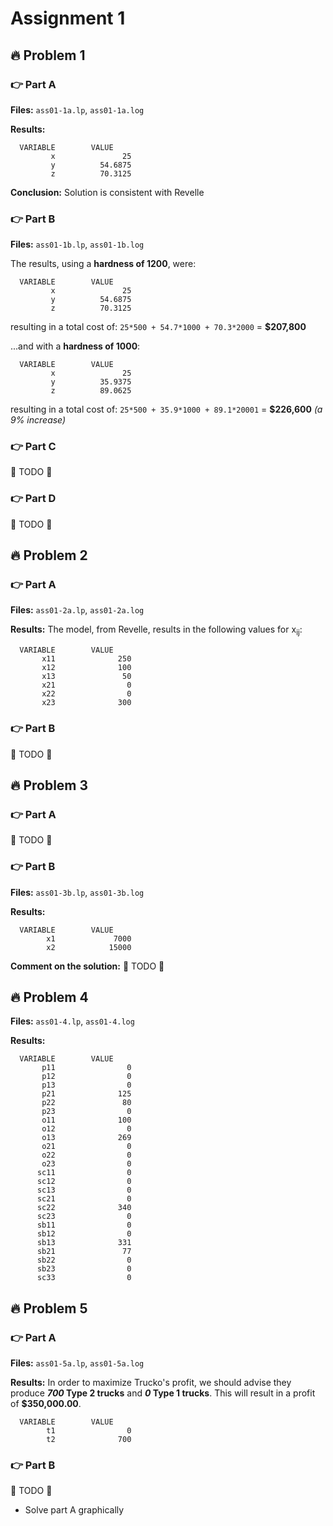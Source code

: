 # Assignment 1
## 🔥 Problem 1
### 👉 Part A
**Files:** `ass01-1a.lp`, `ass01-1a.log`

**Results:**
```
  VARIABLE        VALUE
         x               25
         y          54.6875
         z          70.3125
```

**Conclusion:** Solution is consistent with Revelle

### 👉 Part B
**Files:** `ass01-1b.lp`, `ass01-1b.log`

The results, using a **hardness of 1200**, were:
```
  VARIABLE        VALUE
         x               25
         y          54.6875
         z          70.3125
```
resulting in a total cost of:
`25*500 + 54.7*1000 + 70.3*2000` = **$207,800**


...and with a **hardness of 1000**:
```
  VARIABLE        VALUE
         x               25
         y          35.9375
         z          89.0625
``` 
resulting in a total cost of:
`25*500 + 35.9*1000 + 89.1*20001` = **$226,600** *(a 9% increase)*

### 👉 Part C
🚨 TODO 🚨

### 👉 Part D
🚨 TODO 🚨

## 🔥 Problem 2
### 👉 Part A
**Files:** `ass01-2a.lp`, `ass01-2a.log`

**Results:**
The model, from Revelle, results in the following values for x<sub>ij</sub>:
```
  VARIABLE        VALUE
       x11              250
       x12              100
       x13               50
       x21                0
       x22                0
       x23              300
```

### 👉 Part B
🚨 TODO 🚨 

## 🔥 Problem 3
### 👉 Part A
🚨 TODO 🚨

### 👉 Part B
**Files:** `ass01-3b.lp`, `ass01-3b.log`

**Results:**
```
  VARIABLE        VALUE
        x1             7000
        x2            15000
```

**Comment on the solution:** 🚨 TODO 🚨 

## 🔥 Problem 4
**Files:** `ass01-4.lp`, `ass01-4.log`

**Results:**
```
  VARIABLE        VALUE
       p11                0
       p12                0
       p13                0
       p21              125
       p22               80
       p23                0
       o11              100
       o12                0
       o13              269
       o21                0
       o22                0
       o23                0
      sc11                0
      sc12                0
      sc13                0
      sc21                0
      sc22              340
      sc23                0
      sb11                0
      sb12                0
      sb13              331
      sb21               77
      sb22                0
      sb23                0
      sc33                0
```

## 🔥 Problem 5
### 👉 Part A
**Files:** `ass01-5a.lp`, `ass01-5a.log`

**Results:**
In order to maximize Trucko's profit, we should advise they produce **_700_ Type 2 trucks** and **_0_ Type 1 trucks**.
This will result in a profit of **$350,000.00**.
```
  VARIABLE        VALUE
        t1                0
        t2              700
```

### 👉 Part B
🚨 TODO 🚨
- Solve part A graphically